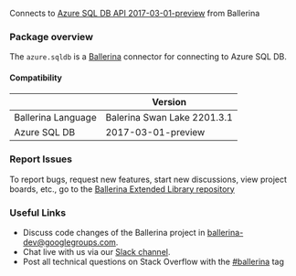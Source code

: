 Connects to [Azure SQL DB API 2017-03-01-preview](https://docs.microsoft.com/en-us/azure/azure-sql/database/sql-database-paas-overview) from Ballerina

### Package overview
The `azure.sqldb` is a [Ballerina](https://ballerina.io/) connector for connecting to Azure SQL DB.

#### Compatibility
|                          | Version                  |
|--------------------------|--------------------------|
| Ballerina Language       | Balerina Swan Lake 2201.3.1|
| Azure SQL DB             | 2017-03-01-preview       |

### Report Issues
To report bugs, request new features, start new discussions, view project boards, etc., go to the [Ballerina Extended Library repository](https://github.com/ballerina-platform/ballerina-extended-library)

### Useful Links
- Discuss code changes of the Ballerina project in [ballerina-dev@googlegroups.com](mailto:ballerina-dev@googlegroups.com).
- Chat live with us via our [Slack channel](https://ballerina.io/community/slack/).
- Post all technical questions on Stack Overflow with the [#ballerina](https://stackoverflow.com/questions/tagged/ballerina) tag
